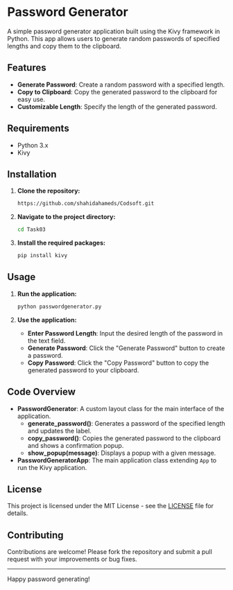 # Password Generator

A simple password generator application built using the Kivy framework in Python. This app allows users to generate random passwords of specified lengths and copy them to the clipboard.

## Features

- **Generate Password**: Create a random password with a specified length.
- **Copy to Clipboard**: Copy the generated password to the clipboard for easy use.
- **Customizable Length**: Specify the length of the generated password.

## Requirements

- Python 3.x
- Kivy

## Installation

1. **Clone the repository:**
    ```bash
    https://github.com/shahidahameds/Codsoft.git
    ```

2. **Navigate to the project directory:**
    ```bash
    cd Task03
    ```

3. **Install the required packages:**
    ```bash
    pip install kivy
    ```

## Usage

1. **Run the application:**
    ```bash
    python passwordgenerator.py
    ```

2. **Use the application:**
   - **Enter Password Length**: Input the desired length of the password in the text field.
   - **Generate Password**: Click the "Generate Password" button to create a password.
   - **Copy Password**: Click the "Copy Password" button to copy the generated password to your clipboard.

## Code Overview

- **PasswordGenerator**: A custom layout class for the main interface of the application.
  - **generate_password()**: Generates a password of the specified length and updates the label.
  - **copy_password()**: Copies the generated password to the clipboard and shows a confirmation popup.
  - **show_popup(message)**: Displays a popup with a given message.
- **PasswordGeneratorApp**: The main application class extending `App` to run the Kivy application.

## License

This project is licensed under the MIT License - see the [LICENSE](LICENSE) file for details.

## Contributing

Contributions are welcome! Please fork the repository and submit a pull request with your improvements or bug fixes.

---

Happy password generating!

